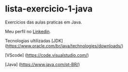 # lista-exercicio-1-java

Exercícios das aulas praticas em Java.

Meu perfil no [Linkedin](https://www.linkedin.com/in/luana-s-75390a1b3/).

Tecnologias ultilizadas [JDK] (https://www.oracle.com/br/java/technologies/downloads/)

[VScode] (https://code.visualstudio.com/)

[Java] (https://www.java.com/pt-BR/)

